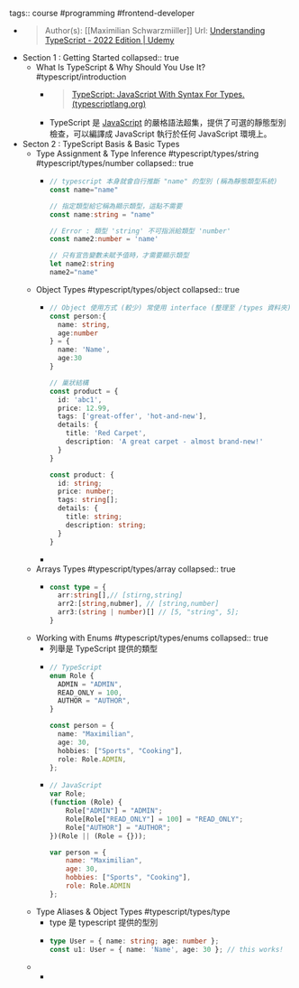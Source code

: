 tags:: course #programming #frontend-developer

- >Author(s): [[Maximilian Schwarzmiiller]]
  Url: [Understanding TypeScript - 2022 Edition | Udemy](https://www.udemy.com/course/understanding-typescript/learn/lecture/17751414)
- Section 1 : Getting Started
  collapsed:: true
	- What Is TypeScript & Why Should You Use It? #typescript/introduction
		- >[TypeScript: JavaScript With Syntax For Types. (typescriptlang.org)](https://www.typescriptlang.org/)
		- TypeScript 是 [JavaScript](https://zh.wikipedia.org/wiki/JavaScript) 的嚴格語法超集，提供了可選的靜態型別檢查，可以編譯成 JavaScript 執行於任何 JavaScript 環境上。
- Secton 2 : TypeScript Basis & Basic Types
	- Type Assignment & Type Inference #typescript/types/string #typescript/types/number
	  collapsed:: true
		- ```ts
		  // typescript 本身就會自行推斷 "name" 的型別 (稱為靜態類型系統)
		  const name="name"
		  
		  // 指定類型給它稱為顯示類型，這點不需要
		  const name:string = "name"
		  
		  // Error : 類型 'string' 不可指派給類型 'number'
		  const name2:number = 'name'
		  
		  // 只有宣告變數未賦予值時，才需要顯示類型
		  let name2:string
		  name2="name"
		  ```
	- Object Types #typescript/types/object
	  collapsed:: true
		- ```ts
		  // Object 使用方式 (較少) 常使用 interface (整理至 /types 資料夾)
		  const person:{
		    name: string,
		    age:number
		  } = {
		    name: 'Name',
		    age:30
		  }
		  
		  // 巢狀結構
		  const product = {
		    id: 'abc1',
		    price: 12.99,
		    tags: ['great-offer', 'hot-and-new'],
		    details: {
		      title: 'Red Carpet',
		      description: 'A great carpet - almost brand-new!'
		    }
		  }
		  
		  const product: {
		    id: string;
		    price: number;
		    tags: string[];
		    details: {
		      title: string;
		      description: string;
		    }
		  }
		  ```
		-
	- Arrays Types #typescript/types/array
	  collapsed:: true
		- ```ts
		  const type = {
		    arr:string[],// [stirng,string]
		    arr2:[string,nubmer], // [string,number]
		    arr3:(string | number)[] // [5, "string", 5];
		  }
		  ```
	- Working with Enums #typescript/types/enums
	  collapsed:: true
		- 列舉是 TypeScript 提供的類型
		- ```ts
		  // TypeScript
		  enum Role {
		    ADMIN = "ADMIN",
		    READ_ONLY = 100,
		    AUTHOR = "AUTHOR",
		  }
		  
		  const person = {
		    name: "Maximilian",
		    age: 30,
		    hobbies: ["Sports", "Cooking"],
		    role: Role.ADMIN,
		  };
		  ```
		- ```js
		  // JavaScript
		  var Role;
		  (function (Role) {
		      Role["ADMIN"] = "ADMIN";
		      Role[Role["READ_ONLY"] = 100] = "READ_ONLY";
		      Role["AUTHOR"] = "AUTHOR";
		  })(Role || (Role = {}));
		  
		  var person = {
		      name: "Maximilian",
		      age: 30,
		      hobbies: ["Sports", "Cooking"],
		      role: Role.ADMIN
		  };
		  
		  ```
	- Type Aliases & Object Types #typescript/types/type
		- type 是 typescript 提供的型別
		- ```ts
		  type User = { name: string; age: number };
		  const u1: User = { name: 'Name', age: 30 }; // this works!
		  ```
	-
		-
